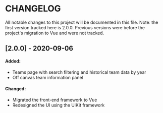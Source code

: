 # CHANGELOG
All notable changes to this project will be documented in this file. Note: the first version tracked here is 2.0.0. Previous versions were before the project's migration to Vue and were not tracked.

## [2.0.0] - 2020-09-06
#### Added:

  - Teams page with search filtering and historical team data by year
  - Off canvas team information panel

#### Changed:

  - Migrated the front-end framework to Vue
  - Redesigned the UI using the UIKit framework